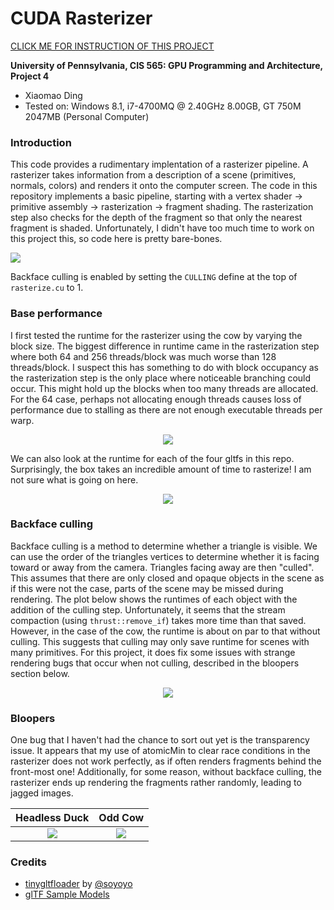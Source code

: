 CUDA Rasterizer
===============

[CLICK ME FOR INSTRUCTION OF THIS PROJECT](./INSTRUCTION.md)

**University of Pennsylvania, CIS 565: GPU Programming and Architecture, Project 4**

* Xiaomao Ding
* Tested on: Windows 8.1, i7-4700MQ @ 2.40GHz 8.00GB, GT 750M 2047MB (Personal Computer)

### Introduction
This code provides a rudimentary implentation of a rasterizer pipeline. A rasterizer takes information from a description of a scene (primitives, normals, colors) and renders it onto the computer screen. The code in this repository implements a basic pipeline, starting with a vertex shader -> primitive assembly -> rasterization -> fragment shading. The rasterization step also checks for the depth of the fragment so that only the nearest fragment is shaded. Unfortunately, I didn't have too much time to work on this project this, so code here is pretty bare-bones.

![](https://github.com/xnieamo/Project4-CUDA-Rasterizer/blob/master/images/Project4.gif)

Backface culling is enabled by setting the `CULLING` define at the top of `rasterize.cu` to 1.

### Base performance

I first tested the runtime for the rasterizer using the cow by varying the block size. The biggest difference in runtime came in the rasterization step where both 64 and 256 threads/block was much worse than 128 threads/block. I suspect this has something to do with block occupancy as the rasterization step is the only place where noticeable branching could occur. This might hold up the blocks when too many threads are allocated. For the 64 case, perhaps not allocating enough threads causes loss of performance due to stalling as there are not enough executable threads per warp.

<p align="center">
  <img src="https://github.com/xnieamo/Project4-CUDA-Rasterizer/blob/master/images/BlockSize.png?raw=true">
</p>

We can also look at the runtime for each of the four gltfs in this repo. Surprisingly, the box takes an incredible amount of time to rasterize! I am not sure what is going on here.

<p align="center">
  <img src="https://github.com/xnieamo/Project4-CUDA-Rasterizer/blob/master/images/NoCulling.png?raw=true">
</p>

### Backface culling

Backface culling is a method to determine whether a triangle is visible. We can use the order of the triangles vertices to determine whether it is facing toward or away from the camera. Triangles facing away are then "culled". This assumes that there are only closed and opaque objects in the scene as if this were not the case, parts of the scene may be missed during rendering. The plot below shows the runtimes of each object with the addition of the culling step. Unfortunately, it seems that the stream compaction (using `thrust::remove_if`) takes more time than that saved. However, in the case of the cow, the runtime is about on par to that without culling. This suggests that culling may only save runtime for scenes with many primitives.  For this project, it does fix some issues with strange rendering bugs that occur when not culling, described in the bloopers section below.

<p align="center">
  <img src="https://github.com/xnieamo/Project4-CUDA-Rasterizer/blob/master/images/Culling.png?raw=true">
</p>

### Bloopers
One bug that I haven't had the chance to sort out yet is the transparency issue. It appears that my use of atomicMin to clear race conditions in the rasterizer does not work perfectly, as if often renders fragments behind the front-most one! Additionally, for some reason, without backface culling, the rasterizer ends up rendering the fragments rather randomly, leading to jagged images.

Headless Duck    |  Odd Cow
:-------------------------:|:-------------------------:
![](https://github.com/xnieamo/Project4-CUDA-Rasterizer/blob/master/images/HeadlessDuck.PNG?raw=true)  |  ![](https://github.com/xnieamo/Project4-CUDA-Rasterizer/blob/master/images/wtfCow.PNG?raw=true)

### Credits

* [tinygltfloader](https://github.com/syoyo/tinygltfloader) by [@soyoyo](https://github.com/syoyo)
* [glTF Sample Models](https://github.com/KhronosGroup/glTF/blob/master/sampleModels/README.md)
